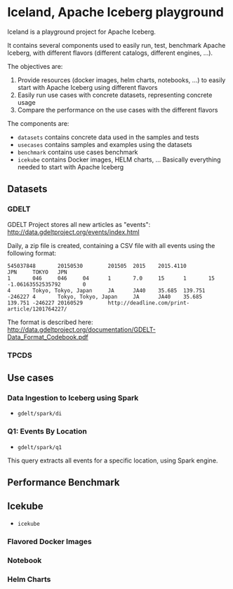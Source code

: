 # Iceland, Apache Iceberg playground

Iceland is a playground project for Apache Iceberg.

It contains several components used to easily run, test, benchmark Apache Iceberg, with different flavors (different catalogs, different engines, ...).

The objectives are:

1. Provide resources (docker images, helm charts, notebooks, ...) to easily start with Apache Iceberg using different flavors
2. Easily run use cases with concrete datasets, representing concrete usage
3. Compare the performance on the use cases with the different flavors

The components are:
* `datasets` contains concrete data used in the samples and tests
* `usecases` contains samples and examples using the datasets
* `benchmark` contains use cases benchmark
* `icekube` contains Docker images, HELM charts, ... Basically everything needed to start with Apache Iceberg

## Datasets

### GDELT

GDELT Project stores all new articles as "events": http://data.gdeltproject.org/events/index.html

Daily, a zip file is created, containing a CSV file with all events using the following format:

```
545037848       20150530        201505  2015    2015.4110                                                                                       JPN     TOKYO   JPN                                                             1       046     046     04      1       7.0     15      1       15      -1.06163552535792       0                                                       4       Tokyo, Tokyo, Japan     JA      JA40    35.685  139.751 -246227 4       Tokyo, Tokyo, Japan     JA      JA40    35.685  139.751 -246227 20160529        http://deadline.com/print-article/1201764227/
```

The format is described here: http://data.gdeltproject.org/documentation/GDELT-Data_Format_Codebook.pdf

### TPCDS

## Use cases

### Data Ingestion to Iceberg using Spark

* `gdelt/spark/di`

### Q1: Events By Location

* `gdelt/spark/q1`

This query extracts all events for a specific location, using Spark engine.

## Performance Benchmark

## Icekube

* `icekube`

### Flavored Docker Images

### Notebook

### Helm Charts
